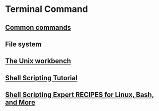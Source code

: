 # Terminal Command
## [Common commands](https://github.com/Guannan-Shen/Tutorial/blob/R/Linux_Bash/Unix_bashshell.md)
## File system
## [The Unix workbench](https://seankross.com/the-unix-workbench/)
## [Shell Scripting Tutorial](https://www.shellscript.sh/index.html)
## [Shell Scripting Expert RECIPES for Linux, Bash, and More](http://index-of.es/OS/Shell%20Scripting%20Expert%20Recipes%20for%20Linux,%20Bash,%20And%20More.pdf)
